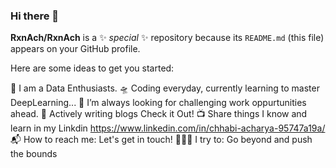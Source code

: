 ### Hi there 👋


**RxnAch/RxnAch** is a ✨ _special_ ✨ repository because its `README.md` (this file) appears on your GitHub profile.

Here are some ideas to get you started:

🎤 I am a Data Enthusiasts. 
🛸 Coding everyday, currently learning to master DeepLearning...
🌋 I’m always looking for challenging work oppurtunities ahead.
💬 Actively writing blogs Check it Out! 
📺 Share things I know and learn in my Linkdin https://www.linkedin.com/in/chhabi-acharya-95747a19a/
📬 How to reach me: Let's get in touch!
🧗🏾‍♀️ I try to: Go beyond and push the bounds
